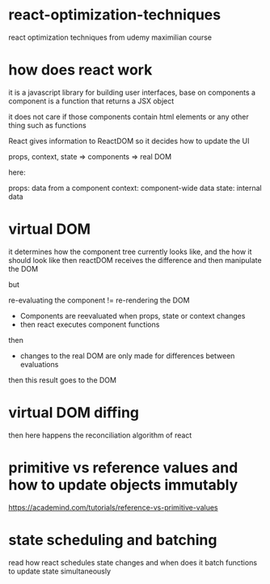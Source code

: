 # react-optimization-techniques
react optimization techniques from udemy maximilian course

# how does react work

it is a javascript library for building user interfaces, base on components
a component is a function that returns a JSX object

it does not care if those components contain html elements or any other thing such as functions

React gives information to ReactDOM so it decides how to update the UI

props, context, state => components => real DOM 

here:

props: data from a component
context: component-wide data
state: internal data

# virtual DOM

it determines how the component tree currently looks like, and the how it should look like
then reactDOM receives the difference and then manipulate the DOM

but 

re-evaluating the component != re-rendering the DOM

- Components are reevaluated when props, state or context changes
- then react executes component functions

then

- changes to the real DOM are only made for differences between evaluations

then this result goes to the DOM

# virtual DOM diffing

then here happens the reconciliation algorithm of react

# primitive vs reference values and how to update objects immutably

https://academind.com/tutorials/reference-vs-primitive-values

# state scheduling and batching

read how react schedules state changes and when does it batch functions to update state simultaneously

